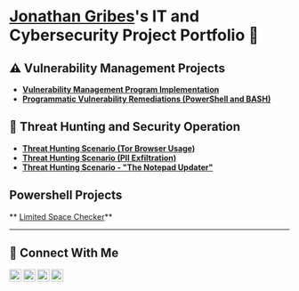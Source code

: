 # <a href="https://www.linkedin.com/in/jonathan-g-691338185/">Jonathan Gribes</a>'s IT and Cybersecurity Project Portfolio 🔐




## ⚠️ Vulnerability Management Projects

- **[Vulnerability Management Program Implementation](https://github.com/JonathanGribe/vulnerability-management-program)**
- **[Programmatic Vulnerability Remediations (PowerShell and BASH)](https://github.com/joshcybertest/programmatic-vulnerability-remediations)**

## 🚨 Threat Hunting and Security Operation

- **[Threat Hunting Scenario (Tor Browser Usage)](https://github.com/joshmadakor0/threat-hunting-scenario-tor)**
- **[Threat Hunting Scenario (PII Exfiltration)](https://github.com/JonathanGribe/ThreatHuntingScenario_PIIExfiltration)**
- **[Threat Hunting Scenario - "The Notepad Updater"](https://github.com/JonathanGribe/ThreatHuntingScenario_HostRecon)**
  

## Powershell Projects
** [Limited Space Checker](https://github.com/JonathanGribe/Powershell-Projects/blob/main/limitedspacechecker.md)**
<hr/>

## 🤳 Connect With Me

[<img align="left" alt="___________ | YouTube" width="22px" src="https://cdn.jsdelivr.net/npm/simple-icons@v3/icons/youtube.svg" />][youtube]
[<img align="left" alt="___________ | Twitter" width="22px" src="https://cdn.jsdelivr.net/npm/simple-icons@v3/icons/twitter.svg" />][twitter]
[<img align="left" alt="___________ | LinkedIn" width="22px" src="https://cdn.jsdelivr.net/npm/simple-icons@v3/icons/linkedin.svg" />][linkedin]
[<img align="left" alt="___________ | Instagram" width="22px" src="https://cdn.jsdelivr.net/npm/simple-icons@v3/icons/instagram.svg" />][instagram]

[twitter]: https://twitter.com/___________
[youtube]: https://www.youtube.com/c/___________
[instagram]: https://www.instagram.com/___________
[linkedin]: https://linkedin.com/in/___________

<!--
<img width="35" alt="image" src="https://github.com/user-attachments/assets/2f41c7cd-5ea8-4475-b451-a37161b6c3fb"> 
<img width="35" alt="image" src="https://github.com/user-attachments/assets/77649969-9910-4994-8b96-74a116cfb2a8">
